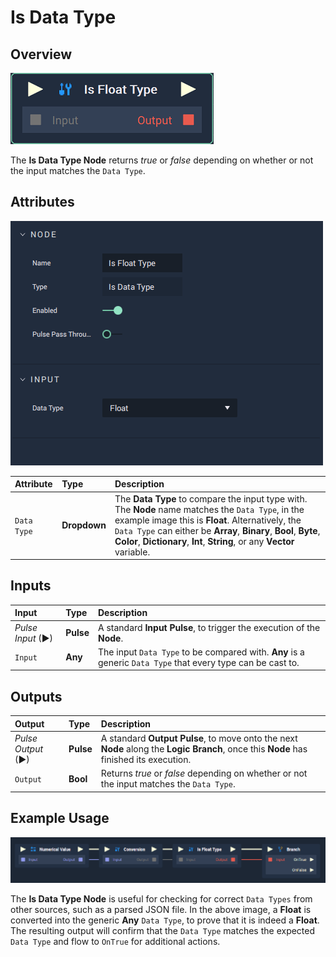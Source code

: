 # Is Data Type

## Overview

![The Is Data Type Node.](../../.gitbook/assets/node-is-float-type2.png)

The **Is Data Type Node** returns *true* or *false* depending on whether or not the input matches the `Data Type`.

## Attributes

![The Is Data Type Node Attributes.](../../.gitbook/assets/node-is-float-type2-attr.png)

| Attribute | Type | Description |
| :--- | :--- | :--- |
| `Data Type` | **Dropdown** | The **Data Type** to compare the input type with. The **Node** name matches the `Data Type`, in the example image this is **Float**. Alternatively, the `Data Type` can either be **Array**, **Binary**, **Bool**, **Byte**, **Color**, **Dictionary**, **Int**, **String**, or any **Vector** variable. |

## Inputs

| Input | Type | Description |
| :--- | :--- | :--- |
| _Pulse Input_ \(►\) | **Pulse** | A standard **Input Pulse**, to trigger the execution of the **Node**. |
| `Input` | **Any** | The input `Data Type` to be compared with. **Any** is a generic `Data Type` that every type can be cast to. |

## Outputs

| Output | Type | Description |
| :--- | :--- | :--- |
| _Pulse Output_ \(►\) | **Pulse** | A standard **Output Pulse**, to move onto the next **Node** along the **Logic Branch**, once this **Node** has finished its execution. |
| `Output` | **Bool** | Returns *true* or *false* depending on whether or not the input matches the `Data Type`. |

## Example Usage

![Is Data Type Node Example Usage.](../../.gitbook/assets/isdatatypeexample.png)

The **Is Data Type Node** is useful for checking for correct `Data Types` from other sources, such as a parsed JSON file. In the above image, a **Float** is converted into the generic **Any** `Data Type`, to prove that it is indeed a **Float**. The resulting output will confirm that the `Data Type` matches the expected `Data Type` and flow to `OnTrue` for additional actions.

